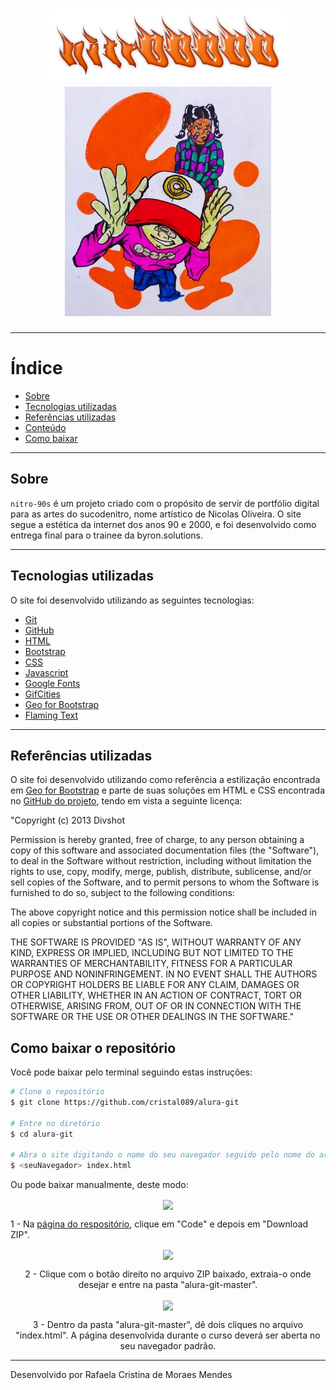 <h1 align="center"> 
<img src="img/logo.png"> 
<br/>
<img src="img/banner.jpg"> 
</h1>

---

# Índice

- [Sobre](#-sobre)
- [Tecnologias utilizadas](#-tecnologias-utilizadas)
- [Referências utilizadas](#-referencias-utilizadas)
- [Conteúdo](#-conteudo)
- [Como baixar](#-como-baixar)

---

## Sobre

`nitro-90s` é um projeto criado com o propósito de servir de portfólio digital para as artes do sucodenitro, nome artístico de Nicolas Oliveira. O site segue a estética da internet dos anos 90 e 2000, e foi desenvolvido como entrega final para o trainee da byron.solutions.

---

## Tecnologias utilizadas

O site foi desenvolvido utilizando as seguintes tecnologias:

- [Git](https://git-scm.com)
- [GitHub](https://github.com)
- [HTML](https://html.spec.whatwg.org/multipage/)
- [Bootstrap](https://getbootstrap.com)
- [CSS](https://www.w3schools.com/css/)
- [Javascript](https://www.javascript.com)
- [Google Fonts](https://fonts.google.com)
- [GifCities](https://gifcities.org)
- [Geo for Bootstrap](https://code.divshot.com/geo-bootstrap/)
- [Flaming Text](https://flamingtext.com)

---

## Referências utilizadas

O site foi desenvolvido utilizando como referência a estilização encontrada em <a href="https://code.divshot.com/geo-bootstrap/">Geo for Bootstrap</a> e parte de suas soluções em HTML e CSS encontrada no <a href="https://github.com/divshot/geo-bootstrap">GitHub do projeto</a>, tendo em vista a seguinte licença:

"Copyright (c) 2013 Divshot

Permission is hereby granted, free of charge, to any person obtaining a copy of this software and associated documentation files (the "Software"), to deal in the Software without restriction, including without limitation the rights to use, copy, modify, merge, publish, distribute, sublicense, and/or sell copies of the Software, and to permit persons to whom the Software is furnished to do so, subject to the following conditions:

The above copyright notice and this permission notice shall be included in all copies or substantial portions of the Software.

THE SOFTWARE IS PROVIDED "AS IS", WITHOUT WARRANTY OF ANY KIND, EXPRESS OR IMPLIED, INCLUDING BUT NOT LIMITED TO THE WARRANTIES OF MERCHANTABILITY, FITNESS FOR A PARTICULAR PURPOSE AND NONINFRINGEMENT. IN NO EVENT SHALL THE AUTHORS OR COPYRIGHT HOLDERS BE LIABLE FOR ANY CLAIM, DAMAGES OR OTHER LIABILITY, WHETHER IN AN ACTION OF CONTRACT, TORT OR OTHERWISE, ARISING FROM, OUT OF OR IN CONNECTION WITH THE SOFTWARE OR THE USE OR OTHER DEALINGS IN THE SOFTWARE."

## Como baixar o repositório

Você pode baixar pelo terminal seguindo estas instruções:

```bash
# Clone o repositório
$ git clone https://github.com/cristal089/alura-git

# Entre no diretório
$ cd alura-git

# Abra o site digitando o nome do seu navegador seguido pelo nome do arquivo index.html
$ <seuNavegador> index.html
```

Ou pode baixar manualmente, deste modo:

<p align="center">
<img align="center" src="https://ik.imagekit.io/cristal089/Captura_de_tela_de_2022-02-07_17-56-46_p7tWsYKPVR-.png?ik-sdk-version=javascript-1.4.3&updatedAt=1644268368647">
</p>

1 - Na [página do respositório]("https://github.com/cristal089/alura-git"), clique em "Code" e depois em "Download ZIP".

<p align="center">
<img align="center" src="https://ik.imagekit.io/cristal089/Captura_de_tela_de_2022-02-07_18-05-08_B_Yrv-cH-.png?ik-sdk-version=javascript-1.4.3&updatedAt=1644268587951">
</p>

<p align="center">
2 - Clique com o botão direito no arquivo ZIP baixado, extraia-o onde desejar e entre na pasta "alura-git-master".
</p>

<p align="center">
<img align="center" src="https://ik.imagekit.io/cristal089/Captura_de_tela_de_2022-02-07_18-06-05_4SlgF_Plifq.png?ik-sdk-version=javascript-1.4.3&updatedAt=1644268587952">
</p>

<p align="center">
3 - Dentro da pasta "alura-git-master", dê dois cliques no arquivo "index.html". A página desenvolvida durante o curso deverá ser aberta no seu navegador padrão.
</p>

---

Desenvolvido por Rafaela Cristina de Moraes Mendes
